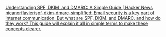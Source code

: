 
[Understanding SPF, DKIM, and DMARC: A Simple Guide | Hacker News](https://news.ycombinator.com/item?id=40708476)
[nicanorflavier/spf-dkim-dmarc-simplified: Email security is a key part of internet communication. But what are SPF, DKIM, and DMARC, and how do they work? This guide will explain it all in simple terms to make these concepts clearer.](https://github.com/nicanorflavier/spf-dkim-dmarc-simplified)
